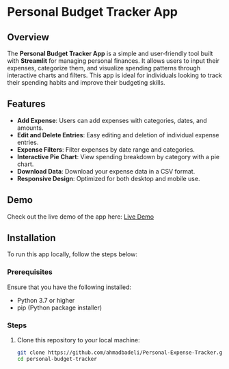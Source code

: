 # Personal Budget Tracker App

## Overview

The **Personal Budget Tracker App** is a simple and user-friendly tool built with **Streamlit** for managing personal finances. It allows users to input their expenses, categorize them, and visualize spending patterns through interactive charts and filters. This app is ideal for individuals looking to track their spending habits and improve their budgeting skills.

## Features

- **Add Expense**: Users can add expenses with categories, dates, and amounts.
- **Edit and Delete Entries**: Easy editing and deletion of individual expense entries.
- **Expense Filters**: Filter expenses by date range and categories.
- **Interactive Pie Chart**: View spending breakdown by category with a pie chart.
- **Download Data**: Download your expense data in a CSV format.
- **Responsive Design**: Optimized for both desktop and mobile use.

## Demo

Check out the live demo of the app here: [Live Demo](https://personal-expense-tracker-y23l.onrender.com/)

## Installation

To run this app locally, follow the steps below:

### Prerequisites

Ensure that you have the following installed:

- Python 3.7 or higher
- pip (Python package installer)

### Steps

1. Clone this repository to your local machine:
   ```bash
   git clone https://github.com/ahmadbadeli/Personal-Expense-Tracker.git
   cd personal-budget-tracker
   ```
